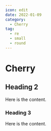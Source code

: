 ```yaml
---
icon: edit
date: 2022-01-09
category:
  - Cherry
tag:
  - re
  - small
  - round
---
```


# Cherry

## Heading 2

Here is the content.

### Heading 3

Here is the content.
